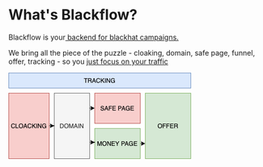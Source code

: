 # What's Blackflow?

Blackflow is your<u> backend for blackhat campaigns. </u>

We bring all the piece of the puzzle - cloaking, domain, safe page, funnel, offer, tracking - so you <u>just focus on your traffic</u>

![simple explanation.png](https://raw.githubusercontent.com/blackhatflow/storage/master/2020/03/30-16-20-54-simple%20explanation.png)
